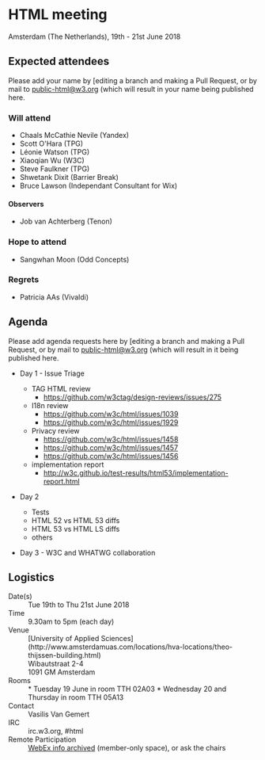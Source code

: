 # HTML meeting

Amsterdam (The Netherlands), 19th - 21st June 2018

## Expected attendees
Please add your name by [editing a branch and making a Pull Request, or by mail to public-html@w3.org (which will result in your name being published here.

### Will attend
* Chaals McCathie Nevile (Yandex)
* Scott O'Hara (TPG)
* Léonie Watson (TPG)
* Xiaoqian Wu (W3C)
* Steve Faulkner (TPG)
* Shwetank Dixit (Barrier Break)
* Bruce Lawson (Independant Consultant for Wix)

#### Observers
* Job van Achterberg (Tenon)

### Hope to attend
* Sangwhan Moon (Odd Concepts)

### Regrets
* Patricia AAs (Vivaldi)

## Agenda
Please add agenda requests here by [editing a branch and making a Pull Request, or by mail to public-html@w3.org (which will result in it being published here.

* Day 1 - Issue Triage
  * TAG HTML review
    * https://github.com/w3ctag/design-reviews/issues/275
  * I18n review
    * https://github.com/w3c/html/issues/1039
    * https://github.com/w3c/html/issues/1929
  * Privacy review
    * https://github.com/w3c/html/issues/1458
    * https://github.com/w3c/html/issues/1457
    * https://github.com/w3c/html/issues/1456
  * implementation report
    * http://w3c.github.io/test-results/html53/implementation-report.html

* Day 2 
  * Tests
  * HTML 52 vs HTML 53 diffs
  * HTML 53 vs HTML LS diffs
  * others

* Day 3 - W3C and WHATWG collaboration


## Logistics

<dl>
<dt>Date(s)</dt>
<dd>Tue 19th to Thu 21st June 2018</dd>
<dt>Time</dt>
<dd>9.30am to 5pm (each day)</dd>
<dt>Venue</dt>
<dd>
[University of Applied Sciences](http://www.amsterdamuas.com/locations/hva-locations/theo-thijssen-building.html)<br>
Wibautstraat 2-4<br>
1091 GM Amsterdam</dd>
<dt>Rooms</dt>
<dd>
* Tuesday 19 June in room TTH 02A03
* Wednesday 20 and Thursday in room TTH 05A13</dd>
<dt>Contact</dt>
<dd>Vasilis Van Gemert</dd>
<dt>IRC</dt>
<dd>irc.w3.org, #html</dd>
<dt>Remote Participation</dt>
<dd><a href="https://lists.w3.org/Archives/Member/w3c-archive/2018Jun/0178.html">WebEx info archived</a> (member-only space), or ask the chairs</dd>
</dl>
